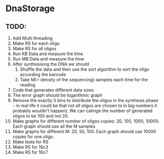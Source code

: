 # DnaStorage

## TODO:
1. Add Multi threading
2. Make RS for each oligo
3. Make RS for all oligos
4. Run KB Data and measure the time
5. Run MB Data and measure the time
6. After synthesising the DNA we should 
    1) Shuffle the data and then use the sort algorithm to sort the oligo according the barcode
    2) Take M(= density of the sequencing) samples each time for the reading   
7. Code that generates different data sizes
8. The error graph should be logarithmic graph
9. Remove the exactly 5 bins to distribute the oligos in the synthesis phase - in real life it could be that not all oligos are chosen to In big numbers it probably wouldn't happen). We can cahnge the number of generated oligos to be 100 and not 20.
10. Make graphs for different number of oligos copies: 20, 100, 1000, 10000. Each graph should use all the M samples
11. Make graphs for different M: 20, 50, 100. Each graph should use 10000 copies for one oligo.    
12. Make tests for RS
13. Make RS for 16c3 
14. Make RS for 16c7
